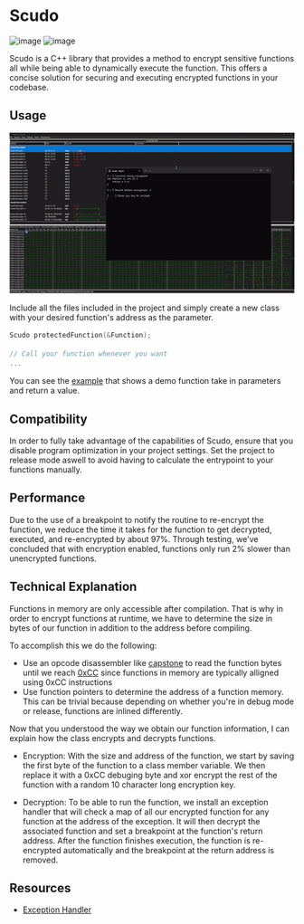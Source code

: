 # Scudo
![image](https://img.shields.io/badge/C%2B%2B-00599C?style=for-the-badge&logo=c%2B%2B&logoColor=white) ![image](https://img.shields.io/badge/Windows-0078D6?style=for-the-badge&logo=windows&logoColor=white)

 Scudo is a C++ library that provides a method to encrypt sensitive functions all while being able to dynamically execute the function. This offers a concise solution for securing and executing encrypted functions in your codebase.
 
 ## Usage
 ![banner](img/demo.gif)
 
 Include all the files included in the project and simply create a new class with your desired function's address as the parameter. 

```cpp
Scudo protectedFunction(&Function);

// Call your function whenever you want 
...
```

You can see the [example](https://github.com/B64-Cryptzo/Scudo/blob/main/Scudo/B64EncryptionDemo.cpp) that shows a demo function take in parameters and return a value.

## Compatibility
In order to fully take advantage of the capabilities of Scudo, ensure that you disable program optimization in your project settings. Set the project to release mode aswell to avoid having to calculate the entrypoint to your functions manually.

## Performance
Due to the use of a breakpoint to notify the routine to re-encrypt the function, we reduce the time it takes for the function to get decrypted, executed, and re-encrypted by about 97%. Through testing, we've concluded that with encryption enabled, functions only run 2% slower than unencrypted functions. 

## Technical Explanation
Functions in memory are only accessible after compilation. That is why in order to encrypt functions at runtime, we have to determine the size in bytes of our function in addition to the address before compiling. 

To accomplish this we do the following:
- Use an opcode disassembler like [capstone](https://github.com/capstone-engine/capstone) to read the function bytes until we reach [0xCC](https://en.wikipedia.org/wiki/INT_(x86_instruction)#:~:text=The%20INT3%20instruction%20is%20a,are%20encoded%20using%20two%20bytes.) since functions in memory are typically alligned using 0xCC instructions
- Use function pointers to determine the address of a function memory. This can be trivial because depending on whether you're in debug mode or release, functions are inlined differently.

Now that you understood the way we obtain our function information, I can explain how the class encrypts and decrypts functions.

- Encryption: With the size and address of the function, we start by saving the first byte of the function to a class member variable. We then replace it with a 0xCC debuging byte and xor encrypt the rest of the function with a random 10 character long encryption key. 

- Decryption: To be able to run the function, we install an exception handler that will check a map of all our encrypted function for any function at the address of the exception. It will then decrypt the associated function and set a breakpoint at the function's return address. After the function finishes execution, the function is re-encrypted automatically and the breakpoint at the return address is removed.

## Resources
- [Exception Handler](https://learn.microsoft.com/en-us/windows/win32/debug/vectored-exception-handling)
